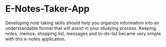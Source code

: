# E-Notes-Taker-App
Developing note taking skills should help you organize information into an understandable format that will assist in your studying process.
Keeping notes, memos, shopping list, messages and to-do-list became very simple with this e-notes application.

